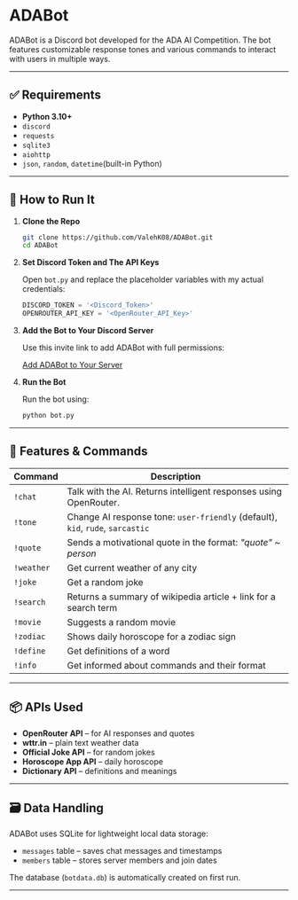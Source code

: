 
# ADABot
ADABot is a Discord bot developed for the ADA AI Competition. The bot features customizable response tones and various commands to interact with users in multiple ways.

---

## ✅ Requirements

- **Python 3.10+**
- `discord`
- `requests`
- `sqlite3`
- `aiohttp`
- `json`, `random`, `datetime`(built-in Python)
---

## 🚀 How to Run It

1. **Clone the Repo**

   ```bash
   git clone https://github.com/ValehK08/ADABot.git
   cd ADABot
   ```

2. **Set Discord Token and The API Keys**

   Open `bot.py` and replace the placeholder variables with my actual credentials:

   ```python
   DISCORD_TOKEN = '<Discord_Token>'
   OPENROUTER_API_KEY = '<OpenRouter_API_Key>'
   ```

3. **Add the Bot to Your Discord Server**

   Use this invite link to add ADABot with full permissions:

   [Add ADABot to Your Server](https://discord.com/oauth2/authorize?client_id=1360228903729369278&permissions=8&integration_type=0&scope=bot)

4. **Run the Bot**

   Run the bot using:

   ```bash
   python bot.py
   ```

---

## 🧠 Features & Commands

| Command       | Description                                                                 |
|---------------|-----------------------------------------------------------------------------|
| `!chat`       | Talk with the AI. Returns intelligent responses using OpenRouter.           |
| `!tone`       | Change AI response tone: `user-friendly` (default), `kid`, `rude`, `sarcastic` |
| `!quote`      | Sends a motivational quote in the format: *"quote" ~ person*                |
| `!weather`    | Get current weather of any city                   |
| `!joke`       | Get a random joke                                                           |
| `!search`     | Returns a summary of wikipedia article + link for a search term         |
| `!movie`      | Suggests a random movie                                                     |
| `!zodiac`     | Shows daily horoscope for a zodiac sign              |
| `!define`     | Get definitions of a word                         |
| `!info`     | Get informed about commands and their format                        |

---

## 📦 APIs Used

- **OpenRouter API** – for AI responses and quotes
- **wttr.in** – plain text weather data
- **Official Joke API** – for random jokes
- **Horoscope App API** – daily horoscope
- **Dictionary API** – definitions and meanings

---

## 🗃️ Data Handling

ADABot uses SQLite for lightweight local data storage:

- `messages` table – saves chat messages and timestamps
- `members` table – stores server members and join dates

The database (`botdata.db`) is automatically created on first run.

---
